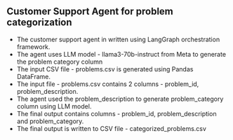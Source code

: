 ## Customer Support Agent for problem categorization
* The customer support agent in written using LangGraph orchestration framework.
* The agent uses LLM model - llama3-70b-instruct from Meta to generate the problem category column
* The input CSV file - problems.csv is generated using Pandas DataFrame.
* The input file - problems.csv contains 2 columns - problem_id, problem_description.
* The agent used the problem_description to generate problem_category column using LLM model.
* The final output contains columns - problem_id, problem_description and problem_category.
* The final output is written to CSV file - categorized_problems.csv